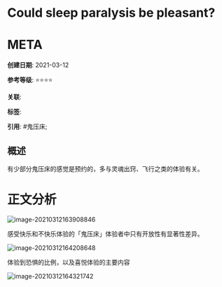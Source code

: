 #  Could sleep paralysis be pleasant?

# META

**创建日期**: 2021-03-12

**参考等级**: ⭐⭐⭐⭐

**关联**: 

**标签**: 

**引用**: #鬼压床;  

## 概述

有少部分鬼压床的感觉是预约的，多与灵魂出窍、飞行之类的体验有关。

# 正文分析

![image-20210312163908846](https://typora-picgo-bed.oss-cn-beijing.aliyuncs.com/image-20210312163908846.png)

感受快乐和不快乐体验的「鬼压床」体验者中只有开放性有显著性差异。

![image-20210312164208648](https://typora-picgo-bed.oss-cn-beijing.aliyuncs.com/image-20210312164208648.png)

体验到恐惧的比例，以及喜悦体验的主要内容

![image-20210312164321742](https://typora-picgo-bed.oss-cn-beijing.aliyuncs.com/image-20210312164321742.png)

